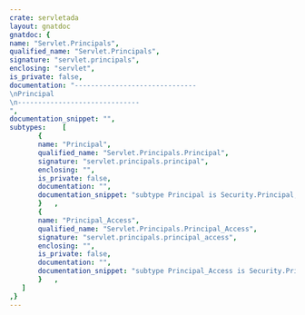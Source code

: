 ```yaml
---
crate: servletada
layout: gnatdoc
gnatdoc: {
name: "Servlet.Principals",
qualified_name: "Servlet.Principals",
signature: "servlet.principals",
enclosing: "servlet",
is_private: false,
documentation: "------------------------------\nPrincipal\n------------------------------",
documentation_snippet: "",
subtypes:    [
       {
       name: "Principal",
       qualified_name: "Servlet.Principals.Principal",
       signature: "servlet.principals.principal",
       enclosing: "",
       is_private: false,
       documentation: "",
       documentation_snippet: "subtype Principal is Security.Principal;",
       }   ,
       {
       name: "Principal_Access",
       qualified_name: "Servlet.Principals.Principal_Access",
       signature: "servlet.principals.principal_access",
       enclosing: "",
       is_private: false,
       documentation: "",
       documentation_snippet: "subtype Principal_Access is Security.Principal_Access;",
       }   ,
   ]
,}
---
```

